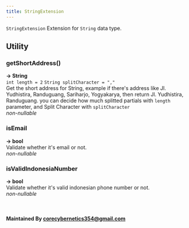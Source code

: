 ```yaml
---
title: StringExtension
---
```


`StringExtension` Extension for `String` data type.

## Utility

### getShortAddress()
**-> String**<br />
`int length = 2`
`String splitCharacter = ","`<br />
Get the short address for String, example if there's address like Jl. Yudhistira, Randuguang, Sariharjo, Yogyakarya, then return Jl. Yudhistira, Randuguang. you can decide how much splitted partials with `length` parameter, and Split Character with `splitCharacter`<br />
*non-nullable*

### isEmail
**-> bool**<br />
Validate whether it's email or not.<br />
*non-nullable*

### isValidIndonesiaNumber
**-> bool**<br />
Validate whether it's valid indonesian phone number or not.<br />
*non-nullable*

<br />

#### Maintained By corecybernetics354@gmail.com